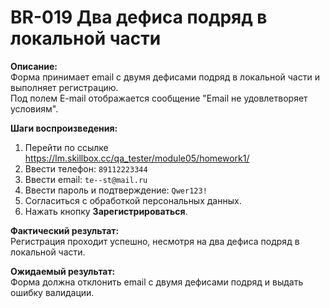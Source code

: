 # BR-019 Два дефиса подряд в локальной части

**Описание:**  
Форма принимает email с двумя дефисами подряд в локальной части и выполняет регистрацию.  
Под полем E-mail отображается сообщение "Email не удовлетворяет условиям".

**Шаги воспроизведения:**  
1. Перейти по ссылке https://lm.skillbox.cc/qa_tester/module05/homework1/  
2. Ввести телефон: `89112223344`  
3. Ввести email: `te--st@mail.ru`  
4. Ввести пароль и подтверждение: `Qwer123!`  
5. Согласиться с обработкой персональных данных.  
6. Нажать кнопку **Зарегистрироваться**.

**Фактический результат:**  
Регистрация проходит успешно, несмотря на два дефиса подряд в локальной части.

**Ожидаемый результат:**  
Форма должна отклонить email с двумя дефисами подряд и выдать ошибку валидации.
